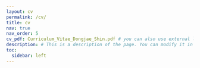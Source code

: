 ```yaml
---
layout: cv
permalink: /cv/
title: cv
nav: true
nav_order: 5
cv_pdf: Curriculum_Vitae_Dongjae_Shin.pdf # you can also use external links here
description: # This is a description of the page. You can modify it in '_pages/cv.md'. You can also change or remove the top pdf download button.
toc:
  sidebar: left
---
```

